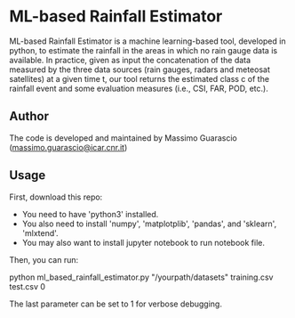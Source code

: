 # ML-based Rainfall Estimator

ML-based Rainfall Estimator is a machine learning-based tool, developed in python, to estimate the rainfall in the areas in which no rain gauge data is available.  In practice, given as input the concatenation of the data measured by the three data sources (rain gauges, radars and meteosat satellites) at a given time t, our tool returns the estimated class c of the rainfall event and some evaluation measures (i.e., CSI, FAR, POD, etc.).

## Author

The code is developed and maintained by Massimo Guarascio (massimo.guarascio@icar.cnr.it)

## Usage

First, download this repo:
- You need to have 'python3' installed.
- You also need to install 'numpy', 'matplotplib', 'pandas', and 'sklearn', 'mlxtend'.
- You may also want to install jupyter notebook to run notebook file.

Then, you can run:

python ml_based_rainfall_estimator.py "/yourpath/datasets" training.csv test.csv 0

The last parameter can be set to 1 for verbose debugging.
